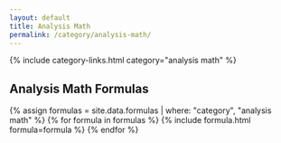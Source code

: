 ```yaml
---
layout: default
title: Analysis Math
permalink: /category/analysis-math/
---
```


{% include category-links.html category="analysis math" %}

## Analysis Math Formulas

{% assign formulas = site.data.formulas | where: "category", "analysis math" %}
{% for formula in formulas %}
  {% include formula.html formula=formula %}
{% endfor %}

